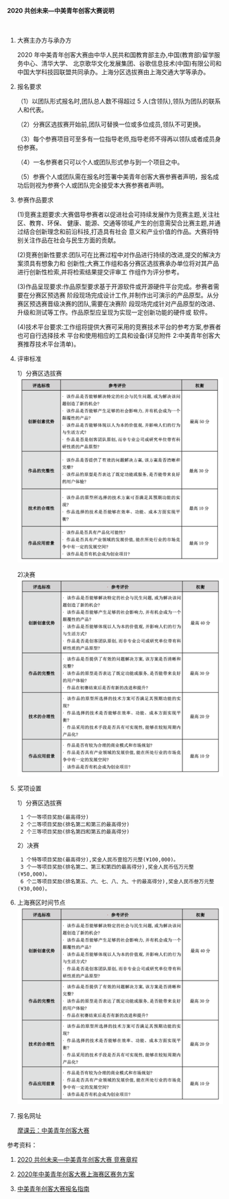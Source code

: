 #### 2020 共创未来—中美青年创客大赛说明

<br>

1. 大赛主办方与承办方
   
   2020 年中美青年创客大赛由中华人民共和国教育部主办,中国(教育部)留学服务中心、清华大学、 北京歌华文化发展集团、谷歌信息技术(中国)有限公司和中国大学科技园联盟共同承办。上海分区选拔赛由上海交通大学等承办。

2. 报名要求

    （1）以团队形式报名时,团队总人数不得超过 5 人(含领队),领队为团队的联系人和代表。

    （2）分赛区选拔赛开始前,团队可替换一位或多位成员,领队不可更换。

    （3）每个参赛项目可至多有一位指导老师,指导老师不得再以领队或者成员身份参赛。

    （4）一名参赛者只可以个人或团队形式参与到一个项目之中。

    （5）参赛个人或团队需在报名时签署中美青年创客大赛参赛者声明，报名成功后则视为参赛个人或团队完全接受本大赛参赛者声明。

3. 参赛作品要求
   
    (1)竞赛主题要求:大赛倡导参赛者以促进社会可持续发展作为竞赛主题,关注社区、教育、环保、 健康、能源、交通等领域,产生的创意需契合比赛主题,并通过结合创新理念和前沿科技,打造具有社会 意义和产业价值的作品。大赛将特别关注作品在社会与民生方面的贡献。

    (2)竞赛创新性要求:团队可在比赛过程中对作品进行持续的改进,提交的解决方案须具有想象力和 创新性;大赛工作组和各分赛区选拔赛承办单位将对其产品进行创新性检索,并将检索结果提交评审工 作组作为评分参考。

    (3)作品呈现要求:作品原型要求基于开源软件或开源硬件平台完成。参赛者需要在分赛区预选赛 阶段现场完成设计工作,并制作出可演示的产品原型。从分赛区预选赛晋级决赛的团队,需要在决赛阶 段现场完成针对产品原型的改进、升级和测试等工作。作品原型应呈现为实现一定创新功能的硬件或 软件。
    
    (4)技术平台要求:工作组将提供大赛可采用的竞赛技术平台的参考方案,参赛者也可自行选择技术 平台和使用相应的工具和设备(详见附件 2:中美青年创客大赛推荐技术平台清单)。

4. 评审标准
   
   1）分赛区选拔赛
   ![avatar](image/分赛区评审标准.png)
    
   2)决赛
    ![avatar](image/决赛评审标准.png)

5. 奖项设置
   
   1）分赛区选拔赛

        1 个一等项目奖励(最高得分)
        2 个二等项目奖励(排名第二和第三的最高得分)
        2 个三等项目奖励(排名第四和第五的最高得分)
        
    2）决赛

        1 个特等项目奖励(最高得分),奖金人民币壹拾万元整(¥100,000)。
        3 个一等项目奖励(排名第二、第三和第四的最高得分),奖金人民币伍万元整(¥50,000)。
        6 个二等项目奖励(排名第五、六、七、八、九、十的最高得分),奖金人民币叁万元整(¥30,000)。

6. 上海赛区时间节点
![avatar](image/上海赛区时间节点.png)

7. 报名网址
   
   [摩课云：中美青年创客大赛](https://cc.moocollege.com/#/details?id=2089)

[link1]:https://www.baidu.com

[link2]:https://www.baidu.com

[link3]:https://www.baidu.com

参考资料：

1. [2020 共创未来—中美青年创客大赛 竞赛章程][link1]

   
2. [2020年中美青年创客大赛上海赛区赛务方案][link2]
   
3. [中美青年创客大赛报名指南][link3]
